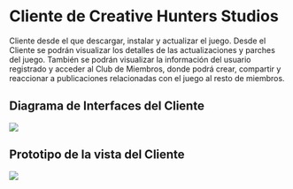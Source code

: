 # Cliente de Creative Hunters Studios

Cliente desde el que descargar, instalar y actualizar el juego. Desde el Cliente se podrán visualizar los detalles de las actualizaciones y parches del juego. También se podrán visualizar la información del usuario registrado y acceder al Club de Miembros, donde podrá crear, compartir y reaccionar a publicaciones relacionadas con el juego al resto de miembros.

## Diagrama de Interfaces del Cliente
<img src="https://github.com/CreativeHuntersStudios/TheWanderingHunter/blob/main/Cliente/Images/DiagramaInterfacesCliente.png">

## Prototipo de la vista del Cliente
<img src="https://github.com/CreativeHuntersStudios/TheWanderingHunter/blob/main/Cliente/Images/Prototipo%20Cliente.png">

